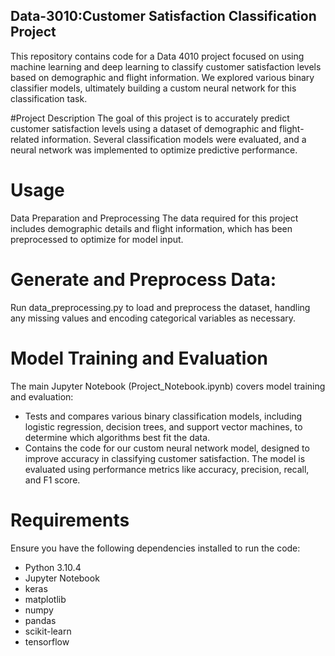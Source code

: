 ## Data-3010:Customer Satisfaction Classification Project

This repository contains code for a Data 4010 project focused on using machine learning and deep learning to classify customer satisfaction levels based on demographic and flight information. We explored various binary classifier models, ultimately building a custom neural network for this classification task.

#Project Description
The goal of this project is to accurately predict customer satisfaction levels using a dataset of demographic and flight-related information. Several classification models were evaluated, and a neural network was implemented to optimize predictive performance.

# Usage
Data Preparation and Preprocessing
The data required for this project includes demographic details and flight information, which has been preprocessed to optimize for model input.

# Generate and Preprocess Data:
Run data_preprocessing.py to load and preprocess the dataset, handling any missing values and encoding categorical variables as necessary.

# Model Training and Evaluation
The main Jupyter Notebook (Project_Notebook.ipynb) covers model training and evaluation:
- Tests and compares various binary classification models, including logistic regression, decision trees, and support vector machines, to determine which algorithms best fit the data.
- Contains the code for our custom neural network model, designed to improve accuracy in classifying customer satisfaction. The model is evaluated using performance metrics like accuracy, precision, recall, and F1 score.

# Requirements
Ensure you have the following dependencies installed to run the code:

- Python 3.10.4
- Jupyter Notebook
- keras
- matplotlib
- numpy
- pandas
- scikit-learn
- tensorflow
